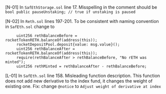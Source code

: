[N-01] In `SafEthStorage.sol` line 17. Misspelling in the comment should be `bool public pauseUnstaking; // true if unstaking is paused`

[N-02] In `Reth.sol` lines 197-201. To be consistent with naming convention in `SafEth.sol` change to
```
     uint256 rethBalanceBefore = rocketTokenRETH.balanceOf(address(this));
     rocketDepositPool.deposit{value: msg.value}();
     uint256 rethBalanceAfter = rocketTokenRETH.balanceOf(address(this));
     require(rethBalanceAfter > rethBalanceBefore, "No rETH was minted");
     uint256 rethMinted = rethBalanceAfter - rethBalanceBefore;
```

[L-01] In `SafEth.sol` line 158. Misleading function description. This function does not add new derivative to the index fund, it changes the weight of existing one. Fix: change `@notice` to `Adjust weight of derivative at index`


